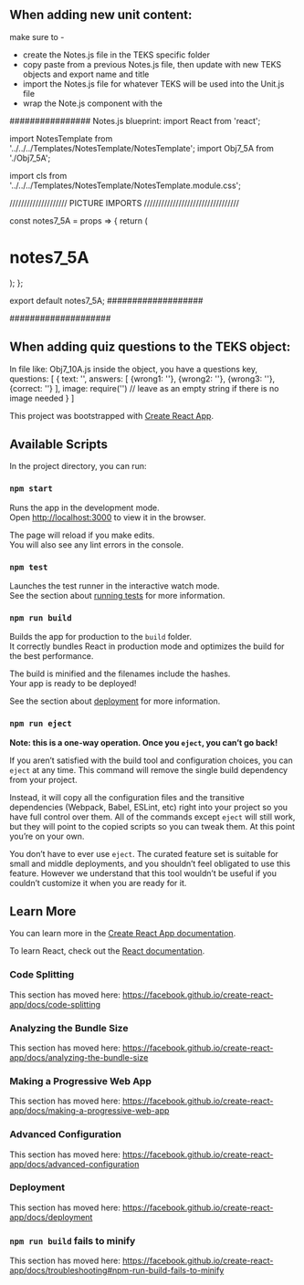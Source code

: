 ## When adding new unit content:

make sure to -

- create the Notes.js file in the TEKS specific folder
- copy paste from a previous Notes.js file, then update with new TEKS objects and export name and title
- import the Notes.js file for whatever TEKS will be used into the Unit.js file
- wrap the Note.js component with the <UnitPageTemplate>

################
Notes.js blueprint:
import React from 'react';

import NotesTemplate from '../../../Templates/NotesTemplate/NotesTemplate';
import Obj7_5A from './Obj7_5A';

import cls from '../../../Templates/NotesTemplate/NotesTemplate.module.css';

//////////////////// PICTURE IMPORTS /////////////////////////////////

const notes7_5A = props => {
return (
<NotesTemplate
                        teksNum={Obj7_5A.teksNum}
                        teksContent={Obj7_5A.teksContent}
                        teksQuiz={Obj7_5A.teksQuiz}
                        title="INPUT TITLE HERE"
                >

<h1>notes7_5A</h1>
</NotesTemplate>
);
};

export default notes7_5A;
###################

####################

## When adding quiz questions to the TEKS object:

In file like: Obj7_10A.js
inside the object, you have a questions key,
questions: [
{
text: '',
answers: [
{wrong1: ''},
{wrong2: ''},
{wrong3: ''},
{correct: ''}
],
image: require('') // leave as an empty string if there is no image needed
}
]

This project was bootstrapped with [Create React App](https://github.com/facebook/create-react-app).

## Available Scripts

In the project directory, you can run:

### `npm start`

Runs the app in the development mode.<br>
Open [http://localhost:3000](http://localhost:3000) to view it in the browser.

The page will reload if you make edits.<br>
You will also see any lint errors in the console.

### `npm test`

Launches the test runner in the interactive watch mode.<br>
See the section about [running tests](https://facebook.github.io/create-react-app/docs/running-tests) for more information.

### `npm run build`

Builds the app for production to the `build` folder.<br>
It correctly bundles React in production mode and optimizes the build for the best performance.

The build is minified and the filenames include the hashes.<br>
Your app is ready to be deployed!

See the section about [deployment](https://facebook.github.io/create-react-app/docs/deployment) for more information.

### `npm run eject`

**Note: this is a one-way operation. Once you `eject`, you can’t go back!**

If you aren’t satisfied with the build tool and configuration choices, you can `eject` at any time. This command will remove the single build dependency from your project.

Instead, it will copy all the configuration files and the transitive dependencies (Webpack, Babel, ESLint, etc) right into your project so you have full control over them. All of the commands except `eject` will still work, but they will point to the copied scripts so you can tweak them. At this point you’re on your own.

You don’t have to ever use `eject`. The curated feature set is suitable for small and middle deployments, and you shouldn’t feel obligated to use this feature. However we understand that this tool wouldn’t be useful if you couldn’t customize it when you are ready for it.

## Learn More

You can learn more in the [Create React App documentation](https://facebook.github.io/create-react-app/docs/getting-started).

To learn React, check out the [React documentation](https://reactjs.org/).

### Code Splitting

This section has moved here: https://facebook.github.io/create-react-app/docs/code-splitting

### Analyzing the Bundle Size

This section has moved here: https://facebook.github.io/create-react-app/docs/analyzing-the-bundle-size

### Making a Progressive Web App

This section has moved here: https://facebook.github.io/create-react-app/docs/making-a-progressive-web-app

### Advanced Configuration

This section has moved here: https://facebook.github.io/create-react-app/docs/advanced-configuration

### Deployment

This section has moved here: https://facebook.github.io/create-react-app/docs/deployment

### `npm run build` fails to minify

This section has moved here: https://facebook.github.io/create-react-app/docs/troubleshooting#npm-run-build-fails-to-minify
